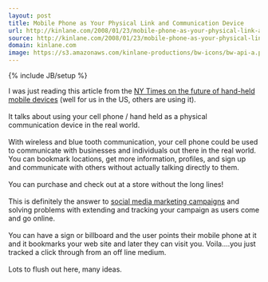 ```yaml
---
layout: post
title: Mobile Phone as Your Physical Link and Communication Device
url: http://kinlane.com/2008/01/23/mobile-phone-as-your-physical-link-and-communication-device/
source: http://kinlane.com/2008/01/23/mobile-phone-as-your-physical-link-and-communication-device/
domain: kinlane.com
image: https://s3.amazonaws.com/kinlane-productions/bw-icons/bw-api-a.png
---
```

{% include JB/setup %}<p>
     I was just reading this article from the <a href="http://www.nytimes.com/2007/04/01/business/01code.html?ex=1333080000&amp;en=8bb1180541c7a895&amp;ei=5088&amp;partner=rssnyt&amp;emc=rss">NY Times on the future of hand-held mobile devices</a> (well for us in the US, others are using it).
     <br />
     <br />
     It talks about using your cell phone / hand held as a physical communication device in the real world.
     <br />
     <br />
     With wireless and blue tooth communication, your cell phone could be used to communicate with businesses and individuals out there in the real world. You can bookmark locations, get more information, profiles, and sign up and communicate with others without actually talking directly to them.
     <br />
     <br />
     You can purchase and check out at a store without the long lines!
     <br />
     <br />
     This is definitely the answer to <a href="http://www.socialmediasquad.com">social media marketing campaigns</a> and solving problems with extending and tracking your campaign as users come and go online.
     <br />
     <br />
     You can have a sign or billboard and the user points their mobile phone at it and it bookmarks your web site and later they can visit you. Voila....you just tracked a click through from an off line medium.
     <br />
     <br />
     Lots to flush out here, many ideas.
</p>